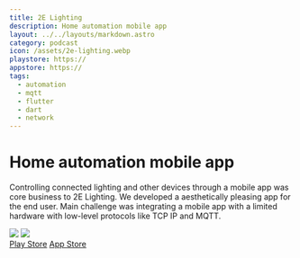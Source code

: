 ```yaml
---
title: 2E Lighting
description: Home automation mobile app
layout: ../../layouts/markdown.astro
category: podcast
icon: /assets/2e-lighting.webp
playstore: https://
appstore: https://
tags: 
  - automation
  - mqtt
  - flutter
  - dart
  - network
---
```


# Home automation mobile app

Controlling connected lighting and other devices through a mobile app was core business to 2E Lighting. We developed a aesthetically pleasing app for the end user. Main challenge was integrating a mobile app with a limited hardware with low-level protocols like TCP IP and MQTT.

<div class="grid grid-cols-1 md:grid-cols-2 gap-4">
  <img src="/assets/2e-0.webp">
  <img src="/assets/2e-1.webp">
</div>

<div class="flex flex-col">
  <a href="https://play.google.com/store/apps/details?id=br.com.disac.cliente.cliente" target="_blank">Play Store</a>
  <a href="https://apps.apple.com/br/app/2e-lighting-2-1/id1492108030" target="_blank">App Store</a>
</div>